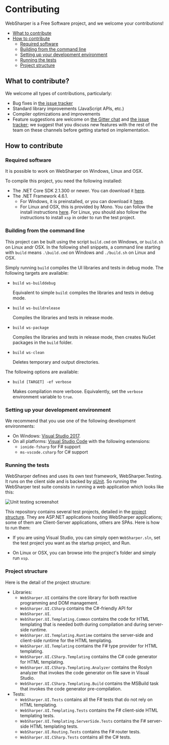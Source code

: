 # Contributing

WebSharper is a Free Software project, and we welcome your contributions!

* [What to contribute](#what-to-contribute)
* [How to contribute](#how-to-contribute)
  * [Required software](#requirements)
  * [Building from the command line](#build-cli)
  * [Setting up your development environment](#devenv)
  * [Running the tests](#tests)
  * [Project structure](#structure)

<a name="what-to-contribute"></a>
## What to contribute?

We welcome all types of contributions, particularly:

* Bug fixes in [the issue tracker](https://github.com/dotnet-websharper/ui/issues)
* Standard library improvements (JavaScript APIs, etc.)
* Compiler optimizations and improvements
* Feature suggestions are welcome on [the Gitter chat](https://gitter.im/intellifactory/websharper) and [the issue tracker](https://github.com/dotnet-websharper/ui/issues); we suggest that you discuss new features with the rest of the team on these channels before getting started on implementation.

<a name="how-to-contribute"></a>
## How to contribute

<a name="requirements"></a>
### Required software

It is possible to work on WebSharper on Windows, Linux and OSX.

To compile this project, you need the following installed:

* The .NET Core SDK 2.1.300 or newer. You can download it [here](https://www.microsoft.com/net/download).
* The .NET Framework 4.6.1.
  * For Windows, it is preinstalled, or you can download it [here](https://www.microsoft.com/en-us/download/details.aspx?id=49981).
  * For Linux and OSX, this is provided by Mono. You can follow the install instructions [here](https://www.mono-project.com/download/stable/). For Linux, you should also follow the instructions to install `xsp` in order to run the test project.

<a name="build-cli"></a>
### Building from the command line

This project can be built using the script `build.cmd` on Windows, or `build.sh` on Linux andr OSX.
In the following shell snippets, a command line starting with `build` means `.\build.cmd` on Windows and `./build.sh` on Linux and OSX.

Simply running `build` compiles the UI libraries and tests in debug mode. The following targets are available:

* `build ws-builddebug`

    Equivalent to simple `build`: compiles the libraries and tests in debug mode.

* `build ws-buildrelease`

    Compiles the libraries and tests in release mode.

* `build ws-package`

    Compiles the libraries and tests in release mode, then creates NuGet packages in the `build` folder.

* `build ws-clean`

    Deletes temporary and output directories.

The following options are available:

* `build [TARGET] -ef verbose`

    Makes compilation more verbose. Equivalently, set the `verbose` environment variable to `true`.

<a name="devenv"></a>
### Setting up your development environment

We recommend that you use one of the following development environments:

* On Windows: [Visual Studio 2017](https://visualstudio.microsoft.com/vs/).
* On all platforms: [Visual Studio Code](https://code.visualstudio.com/) with the following extensions:
  * `ionide-fsharp` for F# support
  * `ms-vscode.csharp` for C# support

<a name="tests"></a>
### Running the tests

WebSharper defines and uses its own test framework, WebSharper.Testing. It runs on the client side and is backed by [qUnit](https://qunitjs.com/). So running the WebSharper test suite consists in running a web application which looks like this:

![Unit testing screenshot](https://github.com/dotnet-websharper/core/raw/master/docs/qunit.png)

This repository contains several test projects, detailed in the [project structure](#structure). They are ASP.NET applications hosting WebSharper applications; some of them are Client-Server applications, others are SPAs. Here is how to run them:

* If you are using Visual Studio, you can simply open `WebSharper.sln`, set the test project you want as the startup project, and Run.

* On Linux or OSX, you can browse into the project's folder and simply run `xsp`.

<a name="structure"></a>
### Project structure

Here is the detail of the project structure:

* Libraries:
  * `WebSharper.UI` contains the core library for both reactive programming and DOM management.
  * `WebSharper.UI.CSharp` contains the C#-friendly API for `WebSharper.UI`.
  * `WebSharper.UI.Templating.Common` contains the code for HTML templating that is needed both during compilation and during server-side runtime.
  * `WebSharper.UI.Templating.Runtime` contains the server-side and client-side runtime for the HTML templating.
  * `WebSharper.UI.Templating` contains the F# type provider for HTML templating.
  * `WebSharper.UI.CSharp.Templating` contains the C# code generator for HTML templating.
  * `WebSharper.UI.CSharp.Templating.Analyzer` contains the Roslyn analyzer that invokes the code generator on file save in Visual Studio.
  * `WebSharper.UI.CSharp.Templating.Build` contains the MSBuild task that invokes the code generator pre-compilation.
* Tests:
  * `WebSharper.UI.Tests` contains all the F# tests that do not rely on HTML templating.
  * `WebSharper.UI.Templating.Tests` contains the F# client-side HTML templating tests.
  * `WebSharper.UI.Templating.ServerSide.Tests` contains the F# server-side HTML templating tests.
  * `WebSharper.UI.Routing.Tests` contains the F# router tests.
  * `WebSharper.UI.CSharp.Tests` contains all the C# tests.
